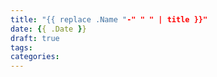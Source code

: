 ```yaml
---
title: "{{ replace .Name "-" " " | title }}"
date: {{ .Date }}
draft: true
tags:
categories: 
---
```


